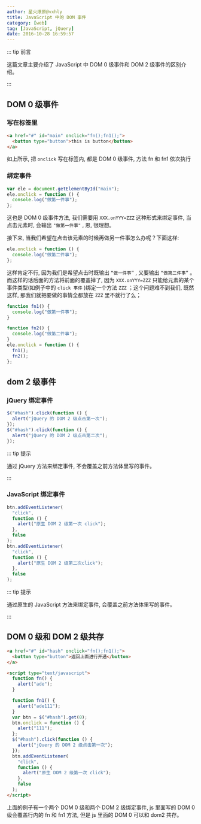 ```yaml
---
author: 星火燎原@vxhly
title: JavaScript 中的 DOM 事件
category: [web]
tag: [JavaScript, jQuery]
date: 2016-10-28 16:59:57
---
```


::: tip 前言

这篇文章主要介绍了 JavaScript 中 DOM 0 级事件和 DOM 2 级事件的区别介绍。

:::

<!-- more -->

## DOM 0 级事件

### 写在标签里

```html
<a href="#" id="main" onclick="fn();fn1();">
  <button type="button">this is button</button>
</a>
```

如上所示, 把 `onclick` 写在标签内, 都是 DOM 0 级事件, 方法 fn 和 fn1 依次执行

### 绑定事件

```javascript
var ele = document.getElementById("main");
ele.onclick = function () {
  console.log("做第一件事");
};
```

这也是 DOM 0 级事件方法, 我们需要用 `XXX.onYYY=ZZZ` 这种形式来绑定事件, 当点击元素时, 会输出 `"做第一件事"` , 恩, 很理想。

接下来, 当我们希望在点击该元素的时候再做另一件事怎么办呢？下面这样:

```javascript
ele.onclick = function () {
  console.log("做第二件事");
};
```

这样肯定不行, 因为我们是希望点击时既输出 `“做一件事”` , 又要输出 `“做第二件事”` 。而这样的话后面的方法将前面的覆盖掉了, 因为 `XXX.onYYY=ZZZ` 只能给元素的某个事件类型(如例子中的 `click 事件` )绑定一个方法 `ZZZ` ；这个问题难不到我们, 既然这样, 那我们就把要做的事情全都放在 `ZZZ` 里不就行了么；

```javascript
function fn1() {
  console.log("做第一件事");
}

function fn2() {
  console.log("做第二件事");
}
ele.onclick = function () {
  fn1();
  fn2();
};
```

## dom 2 级事件

### jQuery 绑定事件

```javascript
$("#hash").click(function () {
  alert("jQuery 的 DOM 2 级点击第一次");
});
$("#hash").click(function () {
  alert("jQuery 的 DOM 2 级点击第二次");
});
```

::: tip 提示

通过 jQuery 方法来绑定事件, 不会覆盖之前方法体里写的事件。

:::

### JavaScript 绑定事件

```javascript
btn.addEventListener(
  "click",
  function () {
    alert("原生 DOM 2 级第一次 click");
  },
  false
);
btn.addEventListener(
  "click",
  function () {
    alert("原生 DOM 2 级第二次click");
  },
  false
);
```

::: tip 提示

通过原生的 JavaScript 方法来绑定事件, 会覆盖之前方法体里写的事件。

:::

## DOM 0 级和 DOM 2 级共存

```html
<a href="#" id="hash" onclick="fn();fn1();">
  <button type="button">返回上面进行开通</button>
</a>

<script type="text/javascript">
  function fn() {
    alert("ade");
  }

  function fn1() {
    alert("ade111");
  }
  var btn = $("#hash").get(0);
  btn.onclick = function () {
    alert("111");
  };
  $("#hash").click(function () {
    alert("jQuery 的 DOM 2 级点击第一次");
  });
  btn.addEventListener(
    "click",
    function () {
      alert("原生 DOM 2 级第一次 click");
    },
    false
  );
</script>
```

上面的例子有一个两个 DOM 0 级和两个 DOM 2 级绑定事件, js 里面写的 DOM 0 级会覆盖行内的 fn 和 fn1 方法, 但是 js 里面的 DOM 0 可以和 dom2 共存。
